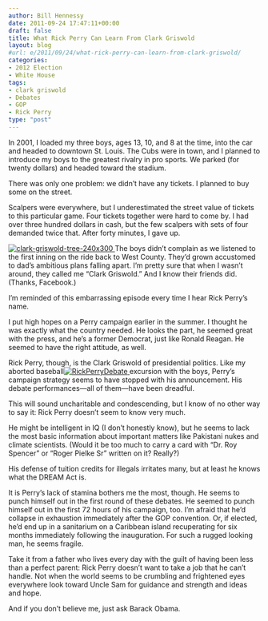 ```yaml
---
author: Bill Hennessy
date: 2011-09-24 17:47:11+00:00
draft: false
title: What Rick Perry Can Learn From Clark Griswold
layout: blog
#url: e/2011/09/24/what-rick-perry-can-learn-from-clark-griswold/
categories:
- 2012 Election
- White House
tags:
- clark griswold
- Debates
- GOP
- Rick Perry
type: "post"
---
```


In 2001, I loaded my three boys, ages 13, 10, and 8 at the time, into the car and headed to downtown St. Louis. The Cubs were in town, and I planned to introduce my boys to the greatest rivalry in pro sports. We parked (for twenty dollars) and headed toward the stadium.

There was only one problem: we didn’t have any tickets. I planned to buy some on the street.

Scalpers were everywhere, but I underestimated the street value of tickets to this particular game. Four tickets together were hard to come by. I had over three hundred dollars in cash, but the few scalpers with sets of four demanded twice that. After forty minutes, I gave up.

[![clark-griswold-tree-240x300](https://hennessysview.com/wp-content/uploads/2011/09/clark-griswold-tree-240x300_thumb.jpg)
](https://hennessysview.com/wp-content/uploads/2011/09/clark-griswold-tree-240x300.jpg)The boys didn’t complain as we listened to the first inning on the ride back to West County. They’d grown accustomed to dad’s ambitious plans falling apart. I’m pretty sure that when I wasn’t around, they called me “Clark Griswold.” And I know their friends did. (Thanks, Facebook.)

I’m reminded of this embarrassing episode every time I hear Rick Perry’s name.

I put high hopes on a Perry campaign earlier in the summer. I thought he was exactly what the country needed. He looks the part, he seemed great with the press, and he’s a former Democrat, just like Ronald Reagan. He seemed to have the right attitude, as well.

Rick Perry, though, is the Clark Griswold of presidential politics. Like my aborted baseball[![RickPerryDebate](https://hennessysview.com/wp-content/uploads/2011/09/RickPerryDebate_thumb.jpg)
](https://hennessysview.com/wp-content/uploads/2011/09/RickPerryDebate.jpg)excursion with the boys, Perry’s campaign strategy seems to have stopped with his announcement. His debate performances—all of them—have been dreadful.

This will sound uncharitable and condescending, but I know of no other way to say it: Rick Perry doesn’t seem to know very much.

He might be intelligent in IQ (I don’t honestly know), but he seems to lack the most basic information about important matters like Pakistani nukes and climate scientists. (Would it be too much to carry a card with “Dr. Roy Spencer” or “Roger Pielke Sr” written on it? Really?)

His defense of tuition credits for illegals irritates many, but at least he knows what the DREAM Act is.

It is Perry’s lack of stamina bothers me the most, though. He seems to punch himself out in the first round of these debates. He seemed to punch himself out in the first 72 hours of his campaign, too. I’m afraid that he’d collapse in exhaustion immediately after the GOP convention. Or, if elected, he’d end up in a sanitarium on a Caribbean island recuperating for six months immediately following the inauguration. For such a rugged looking man, he seems fragile.

Take it from a father who lives every day with the guilt of having been less than a perfect parent: Rick Perry doesn’t want to take a job that he can’t handle. Not when the world seems to be crumbling and frightened eyes everywhere look toward Uncle Sam for guidance and strength and ideas and hope.

And if you don’t believe me, just ask Barack Obama.
